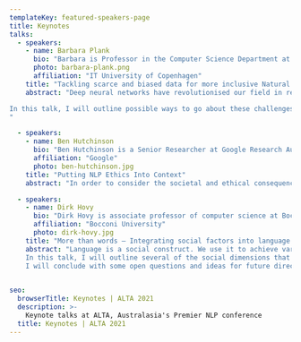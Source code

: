 ```yaml
---
templateKey: featured-speakers-page
title: Keynotes
talks:
  - speakers:
    - name: Barbara Plank
      bio: "Barbara is Professor in the Computer Science Department at ITU (IT University of Copenhagen). She is also the Head of the Master in Data Science Program. She received her PhD in Computational Linguistics from the University of Groningen. Her research interests focus on Natural Language Processing, in particular transfer learning and adaptatiosn, learning from beyond the text, and in general learning under limited supervision and fortuitous data sources. She (co)-organised several workshops and international conferences, amongst which the PEOPLES workshop (since 2016) and the first European NLP Summit (EurNLP 2019). Barbara was general chair of the 22nd Northern Computational Linguistics conference (NoDaLiDa 2019) and workshop chair for ACL in 2019. Barbara is member of the advisory board of the European Association for Computational Linguistics (EACL) and vice-president of the Northern European Association for Language Technology (NEALT)."
      photo: barbara-plank.png
      affiliation: "IT University of Copenhagen"
    title: "Tackling scarce and biased data for more inclusive Natural Language Processing"
    abstract: "Deep neural networks have revolutionised our field in recent years. Particularly contextualised representations obtained from large-scale language models have pushed frontiers. Despite of these advances, many challenges and research problems remain, due to the rich variability of language and a dreadful lack and bias in resources.

In this talk, I will outline possible ways to go about these challenges to tackle scarce data and label bias. I will draw upon recent research in cross-lingual learning, data selection and learning from disagreement and present (on-going) work applied to NLP tasks such as syntactic processing, named entity recognition and task-oriented dialogue, showing how weak supervision and multi-task learning can help remedy some of these challenges.
"

  - speakers:
    - name: Ben Hutchinson
      bio: "Ben Hutchinson is a Senior Researcher at Google Research Australia. Based in Google's Center for Responsible AI and Human-Centered Technology, he works on topics of AI ethics, fairness, accountability and safety, adopting a broad research lens that spans disciplines. Prior to joining Google Research, he spent ten years working as a Software Engineer on products such as Google Maps, Google Wave, Google Knowledge Graph, Google Search, and others. He uses this engineering experience to work closely with research and product teams on practices for Responsible AI. He has undergraduate degrees in linguistics and mathematics, and a PhD in Natural Language Processing from the University of Edinburgh."
      affiliation: "Google"
      photo: ben-hutchinson.jpg
    title: "Putting NLP Ethics Into Context"
    abstract: "In order to consider the societal and ethical consequences of biases in NLP models, it is necessary to consider how the models will be integrated into user-facing AI systems and products. We also need to consider who those systems will be used by, on and with. In the first part of this talk, I will adopt a wide lens and consider technology ethics within various social, cultural and historical contexts, using examples from my research. In the second part of this talk, I will zoom in to discuss practical challenges that arise when building NLP systems that are contextually appropriate and responsible."

  - speakers:
    - name: Dirk Hovy
      bio: "Dirk Hovy is associate professor of computer science at Bocconi University in Milan, Italy. Before that, he was faculty and a postdoc in Copenhagen, got a PhD from USC, and a linguistics masters in Germany. He is interested in the interaction between language, society, and machine learning, or what language can tell us about society, and what computers can tell us about language. He recently received an ERC Starting grant to explore the effect of sociodemographic variation on NLP models. Dirk has authored over 70 articles on these topics, including 3 best paper awards. He has organized one conference and several workshops (on abusive language, ethics in NLP, and computational social science). Outside of work, Dirk enjoys cooking, running, and leather-crafting. For updated information, see http://www.dirkhovy.com"
      affiliation: "Bocconi University"
      photo: dirk-hovy.jpg
    title: "More than words – Integrating social factors into language modeling"
    abstract: "Language is a social construct. We use it to achieve various conversational goals. Only one among them is to convey information. However, natural language processing has traditionally focused only on this informational aspect, ignoring all social aspects of language. That restriction was partially necessary to make modeling progress. However, I argue that as modeling power increases, we might want to revisit the issue. Social aspects of language can help disambiguate meaning, add more nuance to our models, and are becoming increasingly important in all aspects of generation.
    In this talk, I will outline several of the social dimensions that influence language use, how they affect NLP models, and what efforts are already underway to incorporate them. 
    I will conclude with some open questions and ideas for future directions. If we manage to include social aspects of language into NLP, I believe we will open new research avenues, improve performance, and create fairer language technology."
  

seo:
  browserTitle: Keynotes | ALTA 2021
  description: >-
    Keynote talks at ALTA, Australasia's Premier NLP conference
  title: Keynotes | ALTA 2021
---
```


